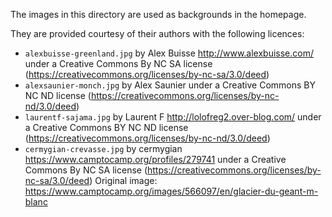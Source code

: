 The images in this directory are used as backgrounds in the homepage.

They are provided courtesy of their authors with the following licences:

- `alexbuisse-greenland.jpg` by Alex Buisse <http://www.alexbuisse.com/> under a Creative Commons By NC SA license (<https://creativecommons.org/licenses/by-nc-sa/3.0/deed>)
- `alexsaunier-monch.jpg` by Alex Saunier under a Creative Commons BY NC ND license (<https://creativecommons.org/licenses/by-nc-nd/3.0/deed>)
- `laurentf-sajama.jpg` by Laurent F <http://lolofreg2.over-blog.com/> under a Creative Commons BY NC ND license (<https://creativecommons.org/licenses/by-nc-nd/3.0/deed>)
- `cermygian-crevasse.jpg` by cermygian <https://www.camptocamp.org/profiles/279741> under a Creative Commons By NC SA
  license (<https://creativecommons.org/licenses/by-nc-sa/3.0/deed>) Original image:
  <https://www.camptocamp.org/images/566097/en/glacier-du-geant-m-blanc>
